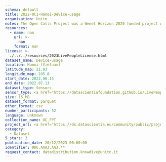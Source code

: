 ```yaml
---
schema: default
title: 2022-OC1-Hanoi-Device-usage
organization: Unitn
notes: The Open Calls Project was a Wenet Horizon 2020 funded project with the goal of developing a diversity-aware, machine-mediated paradigm for social interactions. It collected information on the eating/drinking activities of the students of FPT University in Vietnam. The project was carried out in June and July 2022. The project set out to sense the daily activity data of respondents through the mobile phone sensors, collect health data through daily food log surveys, collect alcohol-drinking activities coupled with the motives for drinking, and conduct semi-structured surveys to gather feedback on the project. Data collection was carried out in three big cities across Vietnam. The i-Log application was used to collect sensor data from participants with the language set to Vietnamese. The food-drink activities were collected with an i-Log survey filled in by the respondents three times a day.
resources:
  - name: nan
    url: >-
      nan
    format: nan
license: >-
  ./../../resources/2023LivePeopleLicense.html
dataset_name: Device-usage
location: Hanoi (Vietnam)
latitude_map: 21.03
longitude_map: 105.8
start_date: 2022.06.15
end_date: 2022.07.13
dataset_type: Sensors
sensor_type: <a href="https://datascientiafoundation.github.io/LivePeople/datasets/2022-OC1-Hanoi-Airplane%20Mode%20Event/">airplane mode</a>, <a href="https://datascientiafoundation.github.io/LivePeople/datasets/2022-OC1-Hanoi-Doze%20Event/">doze</a>, <a href="https://datascientiafoundation.github.io/LivePeople/datasets/2022-OC1-Hanoi-Ring%20Mode%20Event/">ring mode</a>, <a href="https://datascientiafoundation.github.io/LivePeople/datasets/2022-OC1-Hanoi-Screen%20Event/">screen</a>, <a href="https://datascientiafoundation.github.io/LivePeople/datasets/2022-OC1-Hanoi-Touch%20Event/">touch</a>, <a href="https://datascientiafoundation.github.io/LivePeople/datasets/2022-OC1-Hanoi-Batterycharge%20Event/">battery charge</a>, <a href="https://datascientiafoundation.github.io/LivePeople/datasets/2022-OC1-Hanoi-Battery%20Monitoring%20Log/">battery level</a>, <a href="https://datascientiafoundation.github.io/LivePeople/datasets/2022-OC1-Hanoi-User%20Presence%20Event/">user presence</a>
size: 15 MB
dataset_format: parquet
other_format: csv
number_participants: 52
language: unknown
collection_name: OC_FPT
project_url: <a href="https://ds.datascientia.eu/community/public/projects/3b975830-9ecc-4127-855b-f88b8b5fe2ca">https://ds.datascientia.eu/community/public/projects/3b975830-9ecc-4127-855b-f88b8b5fe2ca</a>
category:
  - Dataset
5_stars: 3
publication_date: 20/12/2023 00:00:00
identifier: 006.AAAJ.AAJ.**
request_contact: datadistribution.knowdive@unitn.it
---
```

